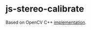 # js-stereo-calibrate
Based on OpenCV C++ [implementation](https://github.com/sourishg/stereo-calibration).


